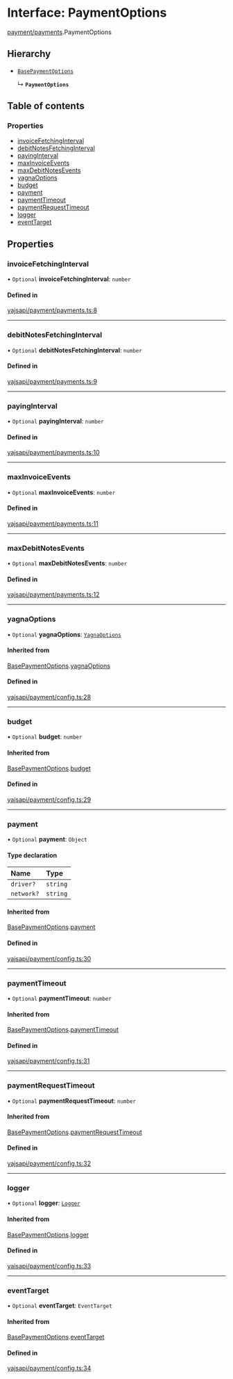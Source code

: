 # Interface: PaymentOptions

[payment/payments](../modules/payment_payments).PaymentOptions

## Hierarchy

- [`BasePaymentOptions`](payment_config.BasePaymentOptions)

  ↳ **`PaymentOptions`**

## Table of contents

### Properties

- [invoiceFetchingInterval](payment_payments.PaymentOptions#invoicefetchinginterval)
- [debitNotesFetchingInterval](payment_payments.PaymentOptions#debitnotesfetchinginterval)
- [payingInterval](payment_payments.PaymentOptions#payinginterval)
- [maxInvoiceEvents](payment_payments.PaymentOptions#maxinvoiceevents)
- [maxDebitNotesEvents](payment_payments.PaymentOptions#maxdebitnotesevents)
- [yagnaOptions](payment_payments.PaymentOptions#yagnaoptions)
- [budget](payment_payments.PaymentOptions#budget)
- [payment](payment_payments.PaymentOptions#payment)
- [paymentTimeout](payment_payments.PaymentOptions#paymenttimeout)
- [paymentRequestTimeout](payment_payments.PaymentOptions#paymentrequesttimeout)
- [logger](payment_payments.PaymentOptions#logger)
- [eventTarget](payment_payments.PaymentOptions#eventtarget)

## Properties

### invoiceFetchingInterval

• `Optional` **invoiceFetchingInterval**: `number`

#### Defined in

[yajsapi/payment/payments.ts:8](https://github.com/golemfactory/yajsapi/blob/2663a15/yajsapi/payment/payments.ts#L8)

___

### debitNotesFetchingInterval

• `Optional` **debitNotesFetchingInterval**: `number`

#### Defined in

[yajsapi/payment/payments.ts:9](https://github.com/golemfactory/yajsapi/blob/2663a15/yajsapi/payment/payments.ts#L9)

___

### payingInterval

• `Optional` **payingInterval**: `number`

#### Defined in

[yajsapi/payment/payments.ts:10](https://github.com/golemfactory/yajsapi/blob/2663a15/yajsapi/payment/payments.ts#L10)

___

### maxInvoiceEvents

• `Optional` **maxInvoiceEvents**: `number`

#### Defined in

[yajsapi/payment/payments.ts:11](https://github.com/golemfactory/yajsapi/blob/2663a15/yajsapi/payment/payments.ts#L11)

___

### maxDebitNotesEvents

• `Optional` **maxDebitNotesEvents**: `number`

#### Defined in

[yajsapi/payment/payments.ts:12](https://github.com/golemfactory/yajsapi/blob/2663a15/yajsapi/payment/payments.ts#L12)

___

### yagnaOptions

• `Optional` **yagnaOptions**: [`YagnaOptions`](../modules/executor_executor#yagnaoptions)

#### Inherited from

[BasePaymentOptions](payment_config.BasePaymentOptions).[yagnaOptions](payment_config.BasePaymentOptions#yagnaoptions)

#### Defined in

[yajsapi/payment/config.ts:28](https://github.com/golemfactory/yajsapi/blob/2663a15/yajsapi/payment/config.ts#L28)

___

### budget

• `Optional` **budget**: `number`

#### Inherited from

[BasePaymentOptions](payment_config.BasePaymentOptions).[budget](payment_config.BasePaymentOptions#budget)

#### Defined in

[yajsapi/payment/config.ts:29](https://github.com/golemfactory/yajsapi/blob/2663a15/yajsapi/payment/config.ts#L29)

___

### payment

• `Optional` **payment**: `Object`

#### Type declaration

| Name | Type |
| :------ | :------ |
| `driver?` | `string` |
| `network?` | `string` |

#### Inherited from

[BasePaymentOptions](payment_config.BasePaymentOptions).[payment](payment_config.BasePaymentOptions#payment)

#### Defined in

[yajsapi/payment/config.ts:30](https://github.com/golemfactory/yajsapi/blob/2663a15/yajsapi/payment/config.ts#L30)

___

### paymentTimeout

• `Optional` **paymentTimeout**: `number`

#### Inherited from

[BasePaymentOptions](payment_config.BasePaymentOptions).[paymentTimeout](payment_config.BasePaymentOptions#paymenttimeout)

#### Defined in

[yajsapi/payment/config.ts:31](https://github.com/golemfactory/yajsapi/blob/2663a15/yajsapi/payment/config.ts#L31)

___

### paymentRequestTimeout

• `Optional` **paymentRequestTimeout**: `number`

#### Inherited from

[BasePaymentOptions](payment_config.BasePaymentOptions).[paymentRequestTimeout](payment_config.BasePaymentOptions#paymentrequesttimeout)

#### Defined in

[yajsapi/payment/config.ts:32](https://github.com/golemfactory/yajsapi/blob/2663a15/yajsapi/payment/config.ts#L32)

___

### logger

• `Optional` **logger**: [`Logger`](utils_logger_logger.Logger)

#### Inherited from

[BasePaymentOptions](payment_config.BasePaymentOptions).[logger](payment_config.BasePaymentOptions#logger)

#### Defined in

[yajsapi/payment/config.ts:33](https://github.com/golemfactory/yajsapi/blob/2663a15/yajsapi/payment/config.ts#L33)

___

### eventTarget

• `Optional` **eventTarget**: `EventTarget`

#### Inherited from

[BasePaymentOptions](payment_config.BasePaymentOptions).[eventTarget](payment_config.BasePaymentOptions#eventtarget)

#### Defined in

[yajsapi/payment/config.ts:34](https://github.com/golemfactory/yajsapi/blob/2663a15/yajsapi/payment/config.ts#L34)
